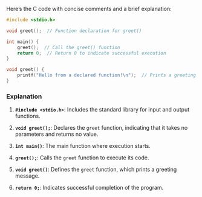 Here’s the C code with concise comments and a brief explanation:

```c
#include <stdio.h>

void greet();  // Function declaration for greet()

int main() {
    greet();  // Call the greet() function
    return 0;  // Return 0 to indicate successful execution
}

void greet() {
    printf("Hello from a declared function!\n");  // Prints a greeting message
}
```

### Explanation

1. **`#include <stdio.h>`**: Includes the standard library for input and output functions.

2. **`void greet();`**: Declares the `greet` function, indicating that it takes no parameters and returns no value.

3. **`int main()`**: The main function where execution starts.

4. **`greet();`**: Calls the `greet` function to execute its code.

5. **`void greet()`**: Defines the `greet` function, which prints a greeting message.

6. **`return 0;`**: Indicates successful completion of the program.
